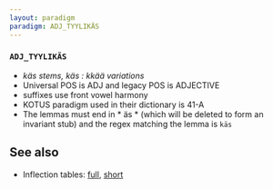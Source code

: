 ```yaml
---
layout: paradigm
paradigm: ADJ_TYYLIKÄS
---
```

### ` ADJ_TYYLIKÄS `

* _käs stems, käs : kkää variations_
* Universal POS is ADJ and legacy POS is ADJECTIVE
* suffixes use front vowel harmony
* KOTUS paradigm used in their dictionary is 41-A
* The lemmas must end in * äs * (which will be deleted to form an invariant stub) and the regex matching the lemma is ` käs `

## See also

* Inflection tables: [full](gen/T/tyylikäs.html), [short](gen/T/tyylikäs_wikt.html)


